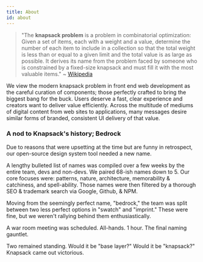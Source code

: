 ```yaml
---
title: About
id: about
---
```

> "The **knapsack problem** is a problem in combinatorial optimization: Given a set of items, each with a weight and a value, determine the number of each item to include in a collection so that the total weight is less than or equal to a given limit and the total value is as large as possible. It derives its name from the problem faced by someone who is constrained by a fixed-size knapsack and must fill it with the most valuable items." ~ [Wikipedia](https://en.wikipedia.org/wiki/Knapsack_problem)

We view the modern knapsack problem in front end web development as the careful curation of components; those perfectly crafted to bring the biggest bang for the buck. Users deserve a fast, clear experience and creators want to deliver value efficiently. Across the multitude of mediums of digital content from web sites to applications, many messages desire similar forms of branded, consistent UI delivery of that value.

### A nod to Knapsack's history; Bedrock

Due to reasons that were upsetting at the time but are funny in retrospect, our open-source design system tool needed a new name.

A lengthy bulleted list of names was compiled over a few weeks by the entire team, devs and non-devs. We paired 68-ish names down to 5. Our core focuses were: patterns, nature, architecture, memorability & catchiness, and spell-ability. Those names were then filtered by a thorough SEO & trademark search via Google, Github, & NPM.

Moving from the seemingly perfect name, "bedrock," the team was split between two less perfect options in "swatch" and "imprint." These were fine, but we weren't rallying behind them enthusiastically.

A war room meeting was scheduled. All-hands. 1 hour. The final naming gauntlet.

Two remained standing. Would it be "base layer?" Would it be "knapsack?" Knapsack came out victorious.
